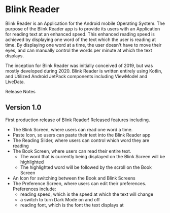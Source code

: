# Blink Reader

Blink Reader is an Application for the Android mobile Operating System. The purpose of the Blink Reader
app is to provide its users with an Application for reading text at an enhanced speed. This enhanced
reading speed is achieved by displaying one word of the text which the user is reading at time. By
displaying one word at a time, the user doesn't have to move their eyes, and can manually control
the words per minute at which the text displays.

The inception for Blink Reader was initially conceived of 2019, but was mostly developed during 2020.
Blink Reader is written entirely using Kotlin, and Utilized Android JetPack components including
ViewModel and LiveData.

Release Notes
## Version 1.0
First production release of Blink Reader! Released features including.
- The Blink Screen, where users can read one word a time.
- Paste Icon, so users can paste their text into the Blink Reader app
- The Reading Slider, where users can control which word they are reading
- The Book Screen, where users can read their entire text.
    - The word that is currently being displayed on the Blink Screen will be highlighted
    - The highlighted word will be followed by the scroll on the Book Screen
- An Icon for switching between the Book and Blink Screens
- The Preference Screen, where users can edit their preferences. Preferences include:
    - reading speed, which is the speed at which the text will change
    - a switch to turn Dark Mode on and off
    - reading font, which is the font the text displays at